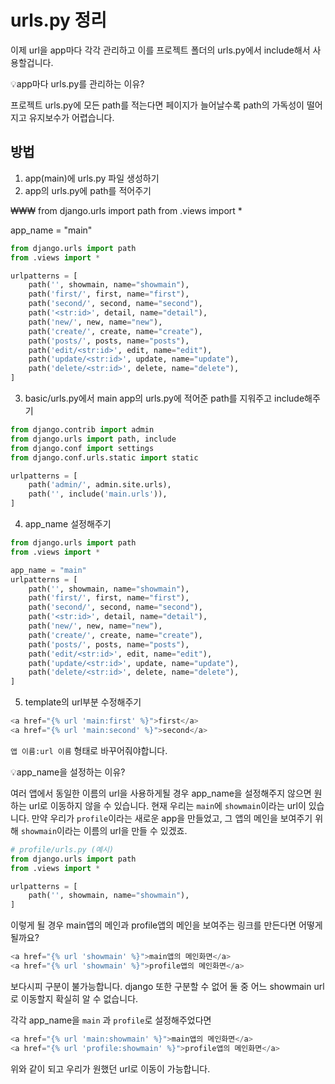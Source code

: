 # urls.py 정리
이제 url을 app마다 각각 관리하고 이를 프로젝트 폴더의 urls.py에서 include해서 사용할겁니다.

💡app마다 urls.py를 관리하는 이유?

프로젝트 urls.py에 모든 path를 적는다면 페이지가 늘어날수록 path의 가독성이 떨어지고 유지보수가 어렵습니다.

## 방법
1. app(main)에 urls.py 파일 생성하기
2. app의 urls.py에 path를 적어주기

₩₩₩
from django.urls import path
from .views import *

app_name = "main"
```python
from django.urls import path
from .views import *

urlpatterns = [
    path('', showmain, name="showmain"),
    path('first/', first, name="first"),
    path('second/', second, name="second"),
    path('<str:id>', detail, name="detail"),
    path('new/', new, name="new"),
    path('create/', create, name="create"),
    path('posts/', posts, name="posts"),
    path('edit/<str:id>', edit, name="edit"),
    path('update/<str:id>', update, name="update"),
    path('delete/<str:id>', delete, name="delete"),
]
```
3. basic/urls.py에서 main app의 urls.py에 적어준 path를 지워주고 include해주기
```python
from django.contrib import admin
from django.urls import path, include
from django.conf import settings
from django.conf.urls.static import static

urlpatterns = [
    path('admin/', admin.site.urls),
    path('', include('main.urls')),
] 
```
4. app_name 설정해주기
```python
from django.urls import path
from .views import *

app_name = "main"
urlpatterns = [
    path('', showmain, name="showmain"),
    path('first/', first, name="first"),
    path('second/', second, name="second"),
    path('<str:id>', detail, name="detail"),
    path('new/', new, name="new"),
    path('create/', create, name="create"),
    path('posts/', posts, name="posts"),
    path('edit/<str:id>', edit, name="edit"),
    path('update/<str:id>', update, name="update"),
    path('delete/<str:id>', delete, name="delete"),
]
```
5. template의 url부분 수정해주기
```python
<a href="{% url 'main:first' %}">first</a>
<a href="{% url 'main:second' %}">second</a>
```
`앱 이름:url 이름` 형태로 바꾸어줘야합니다.


💡app_name을 설정하는 이유?

여러 앱에서 동일한 이름의 url을 사용하게될 경우 app_name을 설정해주지 않으면 원하는 url로 이동하지 않을 수 있습니다.
현재 우리는 `main`에 `showmain`이라는 url이 있습니다. 만약 우리가 `profile`이라는 새로운 app을 만들었고, 그 앱의 메인을 보여주기 위해 `showmain`이라는 이름의 url을 만들 수 있겠죠.
```python
# profile/urls.py (예시)
from django.urls import path
from .views import *

urlpatterns = [
    path('', showmain, name="showmain"),
]
```
이렇게 될 경우 main앱의 메인과 profile앱의 메인을 보여주는 링크를 만든다면 어떻게 될까요?
```python
<a href="{% url 'showmain' %}">main앱의 메인화면</a>
<a href="{% url 'showmain' %}">profile앱의 메인화면</a>
```
보다시피 구분이 불가능합니다. django 또한 구분할 수 없어 둘 중 어느 showmain url로 이동할지 확실히 알 수 없습니다.

각각 app_name을 `main` 과 `profile`로 설정해주었다면
```python
<a href="{% url 'main:showmain' %}">main앱의 메인화면</a>
<a href="{% url 'profile:showmain' %}">profile앱의 메인화면</a>
```
위와 같이 되고 우리가 원했던 url로 이동이 가능합니다.
